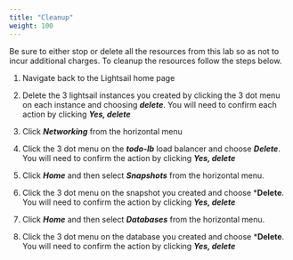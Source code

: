 ```yaml
---
title: "Cleanup"
weight: 100
---
```


Be sure to either stop or delete all the resources from this lab so as not to incur additional charges. To cleanup the resources follow the steps below. 

1) Navigate back to the Lightsail home page

2) Delete the 3 lightsail instances you created by clicking the 3 dot menu on each instance and choosing ***delete***. You will need to confirm each action by clicking ***Yes, delete***

3) Click ***Networking*** from the horizontal menu

4) Click the 3 dot menu on the ***todo-lb*** load balancer and choose ***Delete***. You will need to confirm the action by clicking ***Yes, delete***

5) Click ***Home*** and then select ***Snapshots*** from the horizontal menu. 

6) Click the 3 dot menu on the snapshot you created and choose ***Delete**. You will need to confirm the action by clicking ***Yes, delete***

7) Click ***Home*** and then select ***Databases*** from the horizontal menu. 

8) Click the 3 dot menu on the database you created and choose ***Delete**. You will need to confirm the action by clicking ***Yes, delete***
